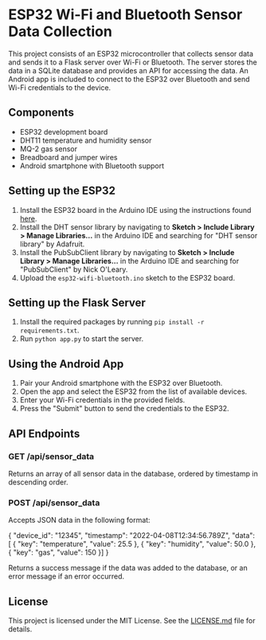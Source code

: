 # ESP32 Wi-Fi and Bluetooth Sensor Data Collection

This project consists of an ESP32 microcontroller that collects sensor data and sends it to a Flask server over Wi-Fi or Bluetooth. The server stores the data in a SQLite database and provides an API for accessing the data. An Android app is included to connect to the ESP32 over Bluetooth and send Wi-Fi credentials to the device.

## Components

- ESP32 development board
- DHT11 temperature and humidity sensor
- MQ-2 gas sensor
- Breadboard and jumper wires
- Android smartphone with Bluetooth support

## Setting up the ESP32

1. Install the ESP32 board in the Arduino IDE using the instructions found [here](https://randomnerdtutorials.com/installing-the-esp32-board-in-arduino-ide-windows-instructions/).
2. Install the DHT sensor library by navigating to **Sketch > Include Library > Manage Libraries...** in the Arduino IDE and searching for "DHT sensor library" by Adafruit.
3. Install the PubSubClient library by navigating to **Sketch > Include Library > Manage Libraries...** in the Arduino IDE and searching for "PubSubClient" by Nick O'Leary.
4. Upload the `esp32-wifi-bluetooth.ino` sketch to the ESP32 board.

## Setting up the Flask Server

1. Install the required packages by running `pip install -r requirements.txt`.
2. Run `python app.py` to start the server.

## Using the Android App

1. Pair your Android smartphone with the ESP32 over Bluetooth.
2. Open the app and select the ESP32 from the list of available devices.
3. Enter your Wi-Fi credentials in the provided fields.
4. Press the "Submit" button to send the credentials to the ESP32.

## API Endpoints

### GET /api/sensor_data

Returns an array of all sensor data in the database, ordered by timestamp in descending order.

### POST /api/sensor_data

Accepts JSON data in the following format:

{
  "device_id": "12345",
  "timestamp": "2022-04-08T12:34:56.789Z",
  "data": [
  {
    "key": "temperature",
    "value": 25.5
  },
  {
    "key": "humidity",
    "value": 50.0
  },
  {
    "key": "gas",
    "value": 150
  }]
}

Returns a success message if the data was added to the database, or an error message if an error occurred.

## License

This project is licensed under the MIT License. See the [LICENSE.md](LICENSE.md) file for details.
